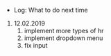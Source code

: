 * Log: What to do next time

1. 12.02.2019
   1. implement more types of hr
   2. implement dropdown menu
   3. fix input
